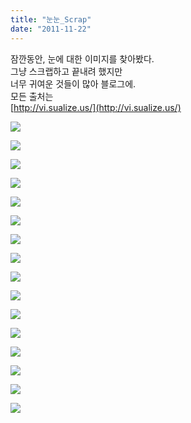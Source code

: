 ```yaml
---
title: "눈눈_Scrap"
date: "2011-11-22"
---
```


잠깐동안, 눈에 대한 이미지를 찾아봤다.  
그냥 스크랩하고 끝내려 했지만  
너무 귀여운 것들이 많아 블로그에.  
모든 출처는  
[http://vi.sualize.us/](http://vi.sualize.us/)  
  
  
  

![](http://kimsungi.cafe24.com/wp/wp-content/uploads/1/cfile5.uf.205F10364ECBBF1F09BC0B.jpg)

![](http://kimsungi.cafe24.com/wp/wp-content/uploads/1/cfile1.uf.185F10364ECBBF1F0A8CFA.jpg)

![](http://kimsungi.cafe24.com/wp/wp-content/uploads/1/cfile10.uf.185F10364ECBBF200B778C.jpg)

![](http://kimsungi.cafe24.com/wp/wp-content/uploads/1/cfile26.uf.195F10364ECBBF200C4B44.jpg)

![](http://kimsungi.cafe24.com/wp/wp-content/uploads/1/cfile29.uf.205F10364ECBBF200D3DEF.jpg)

![](http://kimsungi.cafe24.com/wp/wp-content/uploads/1/cfile22.uf.115F10364ECBBF200E394E.jpg)

![](http://kimsungi.cafe24.com/wp/wp-content/uploads/1/cfile4.uf.125F10364ECBBF200F0EB6.jpg)

![](http://kimsungi.cafe24.com/wp/wp-content/uploads/1/cfile27.uf.125F10364ECBBF21100517.jpg)

![](http://kimsungi.cafe24.com/wp/wp-content/uploads/1/cfile10.uf.135F10364ECBBF2111E66A.jpg)

![](http://kimsungi.cafe24.com/wp/wp-content/uploads/1/cfile24.uf.145F10364ECBBF2112212E.jpg)

![](http://kimsungi.cafe24.com/wp/wp-content/uploads/1/cfile25.uf.155F10364ECBBF2113E556.jpg)

![](http://kimsungi.cafe24.com/wp/wp-content/uploads/1/cfile1.uf.175F10364ECBBF2214EAB7.jpg)

![](http://kimsungi.cafe24.com/wp/wp-content/uploads/1/cfile10.uf.185F10364ECBBF221503D5.jpg)

![](http://kimsungi.cafe24.com/wp/wp-content/uploads/1/cfile26.uf.195F10364ECBBF2216E6E8.jpg)

![](http://kimsungi.cafe24.com/wp/wp-content/uploads/1/cfile29.uf.205F10364ECBBF22175B11.jpg)

![](http://kimsungi.cafe24.com/wp/wp-content/uploads/1/cfile10.uf.125F10364ECBBF23187D02.jpg)
